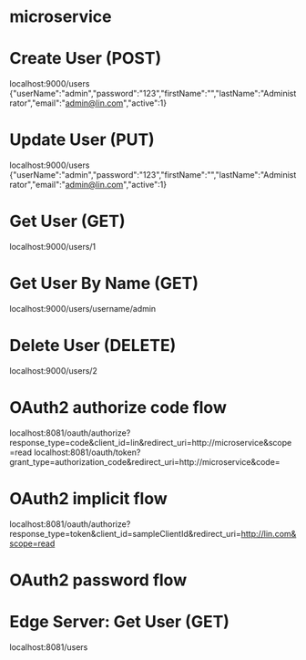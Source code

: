 # microservice

# Create User (POST)
localhost:9000/users
{"userName":"admin","password":"123","firstName":"","lastName":"Administrator","email":"admin@lin.com","active":1}

# Update User (PUT)
localhost:9000/users
{"userName":"admin","password":"123","firstName":"","lastName":"Administrator","email":"admin@lin.com","active":1}

# Get User (GET)
localhost:9000/users/1

# Get User By Name (GET)
localhost:9000/users/username/admin

# Delete User (DELETE)
localhost:9000/users/2

# OAuth2 authorize code flow
localhost:8081/oauth/authorize?response_type=code&client_id=lin&redirect_uri=http://microservice&scope=read
localhost:8081/oauth/token?grant_type=authorization_code&redirect_uri=http://microservice&code=

# OAuth2 implicit flow
localhost:8081/oauth/authorize?response_type=token&client_id=sampleClientId&redirect_uri=http://lin.com&scope=read

# OAuth2 password flow

# Edge Server: Get User (GET)
localhost:8081/users

